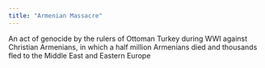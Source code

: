 ```yaml
---
title: "Armenian Massacre"
---
```

An act of genocide by the rulers of Ottoman Turkey during WWI against Christian Armenians, in which a half million Armenians died and thousands fled to the Middle East and Eastern Europe

